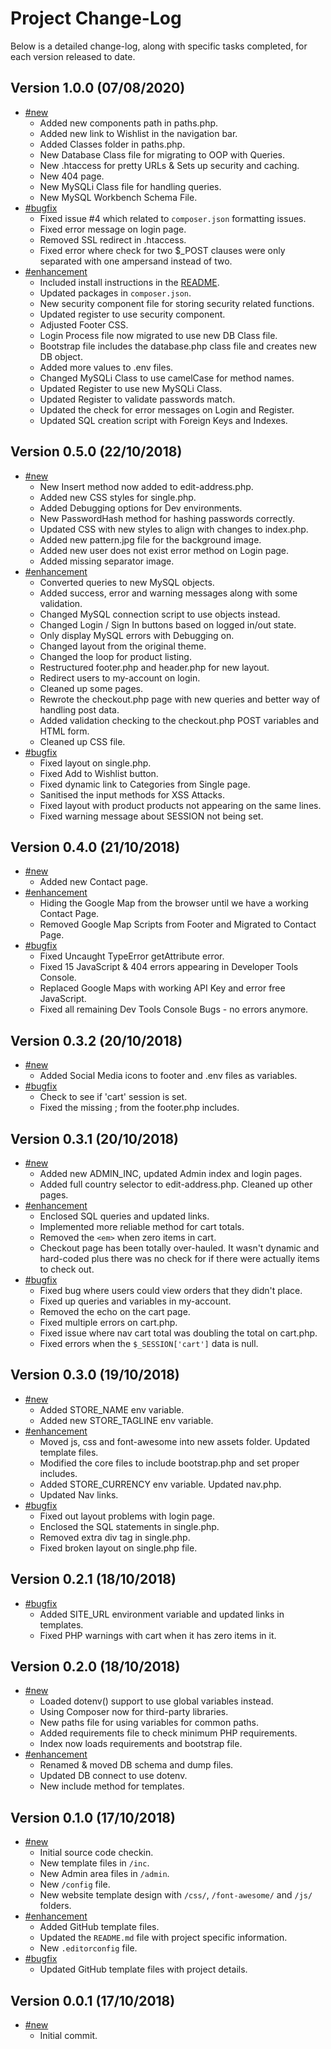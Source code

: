 # Project Change-Log

Below is a detailed change-log, along with specific tasks completed, for each
version released to date.

## Version 1.0.0 (07/08/2020)

- [#new](#new)
  + Added new components path in paths.php.
  + Added new link to Wishlist in the navigation bar.
  + Added Classes folder in paths.php.
  + New Database Class file for migrating to OOP with Queries.
  + New .htaccess for pretty URLs & Sets up security and caching.
  + New 404 page.
  + New MySQLi Class file for handling queries.
  + New MySQL Workbench Schema File.
- [#bugfix](#bugfix)
  + Fixed issue #4 which related to `composer.json` formatting issues.
  + Fixed error message on login page.
  + Removed SSL redirect in .htaccess.
  + Fixed error where check for two $_POST clauses were only separated with 
    one ampersand instead of two.
- [#enhancement](#enhancement)
  + Included install instructions in the [README](README.md).
  + Updated packages in `composer.json`.
  + New security component file for storing security related functions.
  + Updated register to use security component.
  + Adjusted Footer CSS.
  + Login Process file now migrated to use new DB Class file.
  + Bootstrap file includes the database.php class file and creates new DB 
    object.
  + Added more values to .env files.
  + Changed MySQLi Class to use camelCase for method names.
  + Updated Register to use new MySQLi Class.
  + Updated Register to validate passwords match.
  + Updated the check for error messages on Login and Register.
  + Updated SQL creation script with Foreign Keys and Indexes.

## Version 0.5.0 (22/10/2018)

- [#new](#new)
  - New Insert method now added to edit-address.php.
  - Added new CSS styles for single.php.
  - Added Debugging options for Dev environments.
  - New PasswordHash method for hashing passwords correctly.
  - Updated CSS with new styles to align with changes to index.php.
  - Added new pattern.jpg file for the background image.
  - Added new user does not exist error method on Login page.
  - Added missing separator image.
- [#enhancement](#enhancement)
  - Converted queries to new MySQL objects.
  - Added success, error and warning messages along with some validation.
  - Changed MySQL connection script to use objects instead.
  - Changed Login / Sign In buttons based on logged in/out state.
  - Only display MySQL errors with Debugging on.
  - Changed layout from the original theme.
  - Changed the loop for product listing.
  - Restructured footer.php and header.php for new layout.
  - Redirect users to my-account on login.
  - Cleaned up some pages.
  - Rewrote the checkout.php page with new queries and better way of handling
    post data.
  - Added validation checking to the checkout.php POST variables and HTML form.
  - Cleaned up CSS file.
- [#bugfix](#bugfix)
  - Fixed layout on single.php.
  - Fixed Add to Wishlist button.
  - Fixed dynamic link to Categories from Single page.
  - Sanitised the input methods for XSS Attacks.
  - Fixed layout with product products not appearing on the same lines.
  - Fixed warning message about SESSION not being set.

## Version 0.4.0 (21/10/2018)

- [#new](#new)
  - Added new Contact page.
- [#enhancement](#enhancement)
  - Hiding the Google Map from the browser until we have a working Contact Page.
  - Removed Google Map Scripts from Footer and Migrated to Contact Page.
- [#bugfix](#bugfix)
  - Fixed Uncaught TypeError getAttribute error.
  - Fixed 15 JavaScript & 404 errors appearing in Developer Tools Console.
  - Replaced Google Maps with working API Key and error free JavaScript.
  - Fixed all remaining Dev Tools Console Bugs - no errors anymore.

## Version 0.3.2 (20/10/2018)

- [#new](#new)
  - Added Social Media icons to footer and .env files as variables.
- [#bugfix](#bugfix)
  - Check to see if 'cart' session is set.
  - Fixed the missing ; from the footer.php includes.

## Version 0.3.1 (20/10/2018)

- [#new](#new)
  - Added new ADMIN_INC, updated Admin index and login pages.
  - Added full country selector to edit-address.php. Cleaned up other pages.
- [#enhancement](#enhancement)
  - Enclosed SQL queries and updated links.
  - Implemented more reliable method for cart totals.
  - Removed the `<em>` when zero items in cart.
  - Checkout page has been totally over-hauled. It wasn't dynamic and hard-coded
    plus there was no check for if there were actually items to check out.
- [#bugfix](#bugfix)
  - Fixed bug where users could view orders that they didn't place.
  - Fixed up queries and variables in my-account.
  - Removed the echo on the cart page.
  - Fixed multiple errors on cart.php.
  - Fixed issue where nav cart total was doubling the total on cart.php.
  - Fixed errors when the `$_SESSION['cart']` data is null.

## Version 0.3.0 (19/10/2018)

- [#new](#new)
  - Added STORE_NAME env variable.
  - Added new STORE_TAGLINE env variable.
- [#enhancement](#enhancement)
  - Moved js, css and font-awesome into new assets folder. Updated template files.
  - Modified the core files to include bootstrap.php and set proper includes.
  - Added STORE_CURRENCY env variable. Updated nav.php.
  - Updated Nav links.
- [#bugfix](#bugfix)
  - Fixed out layout problems with login page.
  - Enclosed the SQL statements in single.php.
  - Removed extra div tag in single.php.
  - Fixed broken layout on single.php file.

## Version 0.2.1 (18/10/2018)

- [#bugfix](#bugfix)
  - Added SITE_URL environment variable and updated links in templates.
  - Fixed PHP warnings with cart when it has zero items in it.

## Version 0.2.0 (18/10/2018)

- [#new](#new)
  - Loaded dotenv() support to use global variables instead.
  - Using Composer now for third-party libraries.
  - New paths file for using variables for common paths.
  - Added requirements file to check minimum PHP requirements.
  - Index now loads requirements and bootstrap file.
- [#enhancement](#enhancement)
  - Renamed & moved DB schema and dump files.
  - Updated DB connect to use dotenv.
  - New include method for templates.

## Version 0.1.0 (17/10/2018)

- [#new](#new)
  - Initial source code checkin.
  - New template files in `/inc`.
  - New Admin area files in `/admin`.
  - New `/config` file.
  - New website template design with `/css/`, `/font-awesome/` and `/js/`
    folders.
- [#enhancement](#enhancement)
  - Added GitHub template files.
  - Updated the `README.md` file with project specific information.
  - New `.editorconfig` file.
- [#bugfix](#bugfix)
  - Updated GitHub template files with project details.

## Version 0.0.1 (17/10/2018)

- [#new](#new)
  - Initial commit.
